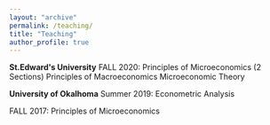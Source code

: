 ```yaml
---
layout: "archive"
permalink: /teaching/
title: "Teaching"
author_profile: true
---
```

**St.Edward's University** 
FALL 2020:
          Principles of Microeconomics (2 Sections)
          Principles of Macroeconomics
          Microeconomic Theory
          
**University of Okalhoma**
Summer 2019:
          Econometric Analysis 
          
FALL 2017:
          Principles of Microeconomics 
          
          
